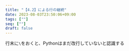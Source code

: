 ```yaml
---
title: "【4.2】による行の継続"
date: 2023-08-03T23:50:06+09:00
tags: [""]
seq: [""]
draft: false
---
```


行末に`\`をおくと、Pythonはまだ改行していないと認識する
